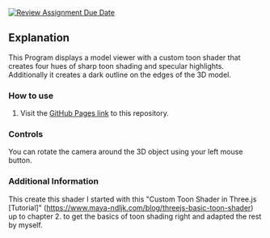 [![Review Assignment Due Date](https://classroom.github.com/assets/deadline-readme-button-24ddc0f5d75046c5622901739e7c5dd533143b0c8e959d652212380cedb1ea36.svg)](https://classroom.github.com/a/XkwgRVff)

## Explanation
This Program displays a model viewer with a custom toon shader that creates four hues of sharp toon shading and specular highlights. Additionally it creates a dark outline on the edges of the 3D model.
### How to use
1. Visit the [GitHub Pages link](https://hfu-dm-ecg.github.io/assignment-3-model-viewer-SpeziFisch-DE/) to this repository.

### Controls
You can rotate the camera around the 3D object using your left mouse button.

### Additional Information
This create this shader I started with this "Custom Toon Shader in Three.js [Tutorial]" (https://www.maya-ndljk.com/blog/threejs-basic-toon-shader) up to chapter 2. to get the basics of toon shading right and adapted the rest by myself.
